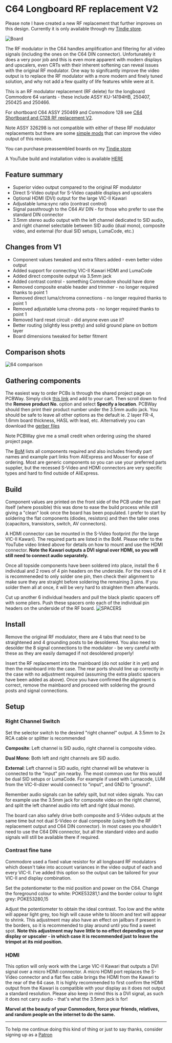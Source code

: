 # C64 Longboard RF replacement V2

Please note I have created a new RF replacement that further improves on this design. Currently it is only available through my [Tindie store](https://www.tindie.com/products/theretrochannel/arrgh-eff-off-rfoff-commodore-64-and-128/).

![Board](https://github.com/TheRetroChannel/Commdore-64-RF-replacement-Longboard-V2/blob/main/Images/RF%20V2%20LONGBOARD.jpg)

The RF modulator in the C64 handles amplification and filtering for all video signals (including the ones on the C64 DIN connector). Unfortunately it does a very poor job and this is even more apparent with modern displays and upscalers, even CRTs with their inherent softening can reveal issues with the original RF modulator. One way to signifcantly improve the video output is to replace the RF modulator with a more modern and finely tuned solution, and why not add a few quality of life features while were at it.

This is an RF modulator replacement (RF delete) for the longboard Commodore 64 variants - these include ASSY KU-14194HB, 250407, 250425 and 250466. 

For shortboard C64 ASSY 250469 and Commodore 128 see [C64 Shortboard and C128 RF replacement V2](https://github.com/TheRetroChannel/Commodore-64-Shortboard-and-C128-RF-Replacement-V2). 

Note ASSY 326298 is not compatible with either of these RF modulator replacements but there are some [simple mods](https://youtu.be/agDFLPP9yIw) that can improve the video output of this revision.

You can purchase preassembled boards on my [Tindie store](https://www.tindie.com/stores/theretrochannel/)

A YouTube build and installation video is available [HERE](https://youtu.be/t5yx6tAaMuE)

## Feature summary
* Superior video output compared to the original RF modulator
* Direct S-Video output for S-Video capable displays and upscalers
* Optional HDMI (DVI) output for the large VIC-II Kawari
* Adjustable luma:sync ratio (contrast control)
* Signal passthrough to the C64 AV DIN - for those who prefer to use the standard DIN connector
* 3.5mm stereo audio output with the left channel dedicated to SID audio, and right channel selectable between SID audio (dual mono), composite video, and external (for dual SID setups, LumaCode, etc.)

## Changes from V1
* Component values tweaked and extra filters added - even better video output
* Added support for connecting VIC-II Kawari HDMI and LumaCode
* Added direct composite output via 3.5mm jack
* Added contrast control - something Commodore should have done
* Removed composite enable header and trimmer - no longer required thanks to point 1
* Removed direct luma/chroma connections - no longer required thanks to point 1
* Removed adjustable luma chroma pots - no longer required thanks to point 1
* Removed hard reset circuit - did anyone even use it?
* Better routing (slightly less pretty) and solid ground plane on bottom layer
* Board dimensions tweaked for better fitment

## Comparison shots

![64 comparison](https://github.com/TheRetroChannel/Commdore-64-RF-replacement-Longboard-V2/blob/main/Images/COMPARISONS%20250407%20PAL.png)
 
## Gathering components
The easiest way to order PCBs is through the shared project page on PCBWay. Simply click [this link](https://www.pcbway.com/project/shareproject/Commodore_64_Longboard_RF_Modulator_Replacement_V2_9f89285d.html) and add to your cart. Then scroll down to find the **Remove product No.** option and select **Specify a location**. PCBWay should then print their product number under the 3.5mm audio jack. You should be safe to leave all other options as the default ie. 2 layer FR-4, 1.6mm board thickness, HASL with lead, etc. Alternatively you can download the [gerber files](https://github.com/TheRetroChannel/Commdore-64-RF-replacement-Longboard-V2/blob/main/Files/Gerber_C64%20LB%20V2.zip)

Note PCBWay give me a small credit when ordering using the shared project page.

The [BoM](https://github.com/TheRetroChannel/Commdore-64-RF-replacement-Longboard-V2/blob/main/Files/BOM_C64_Longboard_RF_V2.xlsx) lists all components required and also includes friendly part names and example part links from AliExpress and Mouser for ease of ordering. Most are generic components so you can use your preferred parts supplier, but the recessed S-Video and HDMI connectors are very specific types and hard to find outside of AliExpress.

## Build
Component values are printed on the front side of the PCB under the part itself (where possible) this was done to ease the build process while still giving a "clean" look once the board has been populated. I prefer to start by soldering the flat components (diodes, resistors) and then the taller ones (capacitors, transistors, switch, AV connectors).

A HDMI connector can be mounted in the S-Video footprint (for the large VIC-II Kawari). The required parts are listed in the BoM. Please refer to the YouTube video linked above for details on how to mount and use the HDMI connector. **Note the Kawari outputs a DVI signal over HDMI, so you will still need to connect audio separately.**

Once all topside components have been soldered into place, install the 6 individual and 2 rows of 4 pin headers on the underside. For the rows of 4 it is recommeneded to only solder one pin, then check their alignment to make sure they are straight before soldering the remaining 3 pins. If you solder them all at once, it will be very hard to straighten them afterwards. 

Cut up another 6 individual headers and pull the black plastic spacers off with some pliers. Push these spacers onto each of the individual pin headers on the underside of the RF board. ![SPACERS](https://github.com/TheRetroChannel/Commdore-64-RF-replacement-Longboard-V2/blob/main/Images/lb%20standoffs.jpg)

## Install
Remove the original RF modulator, there are 4 tabs that need to be straightened and 4 grounding posts to be desoldered. You also need to desolder the 8 signal connections to the modulator - be very careful with these as they are easily damaged if not desoldered properly!

Insert the RF replacement into the mainboard (do not solder it in yet) and then the mainboard into the case. The rear ports should line up correctly in the case with no adjustment required (assuming the extra plastic spacers have been added as above). Once you have confirmed the alignment is correct, remove the mainbaord and proceed with soldering the ground posts and signal connections.

## Setup
### Right Channel Switch
Set the selector switch to the desired "right channel" output. A 3.5mm to 2x RCA cable or splitter is recommended

**Composite**: Left channel is SID audio, right channel is composite video.

**Dual Mono**: Both left and right channels are SID audio.

**External**: Left channel is SID audio, right channel will be whatever is connected to the "input" pin nearby. The most common use for this would be dual SID setups or LumaCode. For example if used with Lumacode, LUM from the VIC-II-dizer would connect to "input", and GND to "ground".

Remember audio signals can be safely spilt, but not video signals. You can for example use the 3.5mm jack for composite video on the right channel, and split the left channel audio into left and right (dual mono).

The board can also safely drive both composite and S-Video outputs at the same time but not dual S-Video or dual composite (using both the RF replacement output and C64 DIN connector). In most cases you shouldn't need to use the C64 DIN connector, but all the standard video and audio signals will still be available there if required.

### Contrast fine tune
Commodore used a fixed value resistor for all longboard RF modulators which doesn't take into account variances in the video output of each and every VIC-II. I've added this option so the output can be tailored for your VIC-II and display combination.

Set the potentiometer to the mid position and power on the C64. Change the foreground colour to white: POKE53281,1 and the border colour to light grey: POKE53280,15

Adjust the potentiometer to obtain the ideal contrast. Too low and the white will appear light grey, too high will cause white to bloom and text will appear to shrink. This adjustment may also have an effect on jailbars if present in the borders, so it is recommended to play around until you find a sweet spot. **Note this adjustment may have little to no effect depending on your display or upscaler - in which case it is recommended just to leave the trimpot at its mid position.**

### HDMI
This option will only work with the Large VIC-II Kawari that outputs a DVI signal over a micro HDMI connector. A micro HDMI port replaces the S-Video connector and a flat flex cable brings the HDMI from the Kawari to the rear of the 64 case. It is highly recommended to first confirm the HDMI output from the Kawari is compatible with your display as it does not output a standard resolution. Please also keep in mind this is a DVI signal, as such it does not carry audio - that's what the 3.5mm jack is for!

**Marvel at the beauty of your Commodore, force your friends, relatives, and random people on the internet to do the same.**

-------

To help me continue doing this kind of thing or just to say thanks, consider signing up as a [Patron](https://www.patreon.com/theretrochannel)
